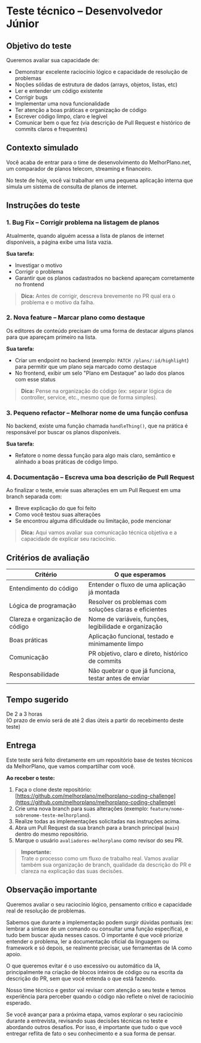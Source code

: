 # Teste técnico – Desenvolvedor Júnior

## Objetivo do teste

Queremos avaliar sua capacidade de:

- Demonstrar excelente raciocínio lógico e capacidade de resolução de problemas
- Noções sólidas de estrutura de dados (arrays, objetos, listas, etc)
- Ler e entender um código existente
- Corrigir bugs
- Implementar uma nova funcionalidade
- Ter atenção a boas práticas e organização de código
- Escrever código limpo, claro e legível
- Comunicar bem o que fez (via descrição de Pull Request e histórico de commits claros e frequentes)

## Contexto simulado

Você acaba de entrar para o time de desenvolvimento do MelhorPlano.net, um comparador de planos telecom, streaming e financeiro.

No teste de hoje, você vai trabalhar em uma pequena aplicação interna que simula um sistema de consulta de planos de internet.

## Instruções do teste

### 1. Bug Fix – Corrigir problema na listagem de planos

Atualmente, quando alguém acessa a lista de planos de internet disponíveis, a página exibe uma lista vazia.

**Sua tarefa:**

- Investigar o motivo
- Corrigir o problema
- Garantir que os planos cadastrados no backend apareçam corretamente no frontend

> **Dica:** Antes de corrigir, descreva brevemente no PR qual era o problema e o motivo da falha.

### 2. Nova feature – Marcar plano como destaque

Os editores de conteúdo precisam de uma forma de destacar alguns planos para que apareçam primeiro na lista.

**Sua tarefa:**

- Criar um endpoint no backend (exemplo: `PATCH /plans/:id/highlight`) para permitir que um plano seja marcado como destaque
- No frontend, exibir um selo "Plano em Destaque" ao lado dos planos com esse status

> **Dica:** Pense na organização do código (ex: separar lógica de controller, service, etc., mesmo que de forma simples).

### 3. Pequeno refactor – Melhorar nome de uma função confusa

No backend, existe uma função chamada `handleThing()`, que na prática é responsável por buscar os planos disponíveis.

**Sua tarefa:**

- Refatore o nome dessa função para algo mais claro, semântico e alinhado a boas práticas de código limpo.

### 4. Documentação – Escreva uma boa descrição de Pull Request

Ao finalizar o teste, envie suas alterações em um Pull Request em uma branch separada com:

- Breve explicação do que foi feito
- Como você testou suas alterações
- Se encontrou alguma dificuldade ou limitação, pode mencionar

> **Dica:** Aqui vamos avaliar sua comunicação técnica objetiva e a capacidade de explicar seu raciocínio.

## Critérios de avaliação

| Critério                        | O que esperamos                                        |
| ------------------------------- | ------------------------------------------------------ |
| Entendimento do código          | Entender o fluxo de uma aplicação já montada           |
| Lógica de programação           | Resolver os problemas com soluções claras e eficientes |
| Clareza e organização de código | Nome de variáveis, funções, legibilidade e organização |
| Boas práticas                   | Aplicação funcional, testado e minimamente limpo       |
| Comunicação                     | PR objetivo, claro e direto, histórico de commits      |
| Responsabilidade                | Não quebrar o que já funciona, testar antes de enviar  |

## Tempo sugerido

De 2 a 3 horas  
(O prazo de envio será de até 2 dias úteis a partir do recebimento deste teste)

## Entrega

Este teste será feito diretamente em um repositório base de testes técnicos da MelhorPlano, que vamos compartilhar com você.

**Ao receber o teste:**

1. Faça o clone deste repositório: [https://github.com/melhorplano/melhorplano-coding-challenge](https://github.com/melhorplano/melhorplano-coding-challenge)
2. Crie uma nova branch para suas alterações (exemplo: `feature/nome-sobrenome-teste-melhorplano`).
3. Realize todas as implementações solicitadas nas instruções acima.
4. Abra um Pull Request da sua branch para a branch principal (`main`) dentro do mesmo repositório.
5. Marque o usuário `avaliadores-melhorplano` como revisor do seu PR.

> **Importante:**  
> Trate o processo como um fluxo de trabalho real. Vamos avaliar também sua organização de branch, qualidade da descrição do PR e clareza na explicação das suas decisões.

## Observação importante

Queremos avaliar o seu raciocínio lógico, pensamento crítico e capacidade real de resolução de problemas.

Sabemos que durante a implementação podem surgir dúvidas pontuais (ex: lembrar a sintaxe de um comando ou consultar uma função específica), e tudo bem buscar ajuda nesses casos. O importante é que você priorize entender o problema, ler a documentação oficial da linguagem ou framework e só depois, se realmente precisar, use ferramentas de IA como apoio.

O que queremos evitar é o uso excessivo ou automático da IA, principalmente na criação de blocos inteiros de código ou na escrita da descrição do PR, sem que você entenda o que está fazendo.

Nosso time técnico e gestor vai revisar com atenção o seu teste e temos experiência para perceber quando o código não reflete o nível de raciocínio esperado.

Se você avançar para a próxima etapa, vamos explorar o seu raciocínio durante a entrevista, revisando suas decisões técnicas no teste e abordando outros desafios. Por isso, é importante que tudo o que você entregar reflita de fato o seu conhecimento e a sua forma de pensar.
